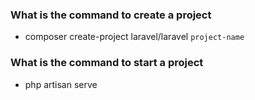 ### What is the command to create a project
- composer create-project laravel/laravel `project-name`


### What is the command to start a project
- php artisan serve


